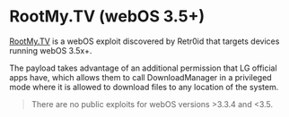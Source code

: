 # RootMy.TV (webOS 3.5+)

[RootMy.TV](https://forum.xda-developers.com/t/rootmy-tv-coming-soon-developer-pre-release-available-now.4232223/) is a webOS exploit discovered by Retr0id that targets devices running webOS 3.5x+.

The payload takes advantage of an additional permission that LG official apps have, which allows them to call DownloadManager in a privileged mode where it is allowed to download files to any location of the system.

> There are no public exploits for webOS versions >3.3.4 and <3.5.